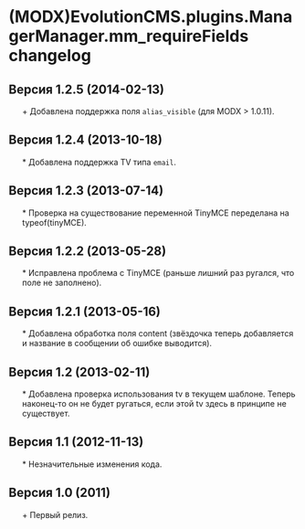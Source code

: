 # (MODX)EvolutionCMS.plugins.ManagerManager.mm_requireFields changelog


## Версия 1.2.5 (2014-02-13)
* \+ Добавлена поддержка поля `alias_visible` (для MODX > 1.0.11).


## Версия 1.2.4 (2013-10-18)
* \* Добавлена поддержка TV типа `email`.


## Версия 1.2.3 (2013-07-14)
* \* Проверка на существование переменной TinyMCE переделана на typeof(tinyMCE).


## Версия 1.2.2 (2013-05-28)
* \* Исправлена проблема с TinyMCE (раньше лишний раз ругался, что поле не заполнено).


## Версия 1.2.1 (2013-05-16)
* \* Добавлена обработка поля content (звёздочка теперь добавляется и название в сообщении об ошибке выводится).


## Версия 1.2 (2013-02-11)
* \* Добавлена проверка использования tv в текущем шаблоне. Теперь наконец-то он не будет ругаться, если этой tv здесь в принципе не существует.


## Версия 1.1 (2012-11-13)
* \* Незначительные изменения кода.


## Версия 1.0 (2011)
* \+ Первый релиз.


<link rel="stylesheet" type="text/css" href="https://raw.githack.com/DivanDesign/CSS.ddMarkdown/master/style.min.css" />
<style>ul{list-style:none;}</style>